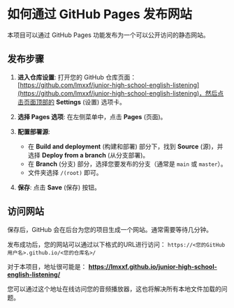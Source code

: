 # 如何通过 GitHub Pages 发布网站

本项目可以通过 GitHub Pages 功能发布为一个可以公开访问的静态网站。

## 发布步骤

1.  **进入仓库设置**:
    打开您的 GitHub 仓库页面：[https://github.com/lmxxf/junior-high-school-english-listening](https://github.com/lmxxf/junior-high-school-english-listening)，然后点击页面顶部的 **Settings** (设置) 选项卡。

2.  **选择 Pages 选项**:
    在左侧菜单中，点击 **Pages** (页面)。

3.  **配置部署源**:
    *   在 **Build and deployment** (构建和部署) 部分下，找到 **Source** (源)，并选择 **Deploy from a branch** (从分支部署)。
    *   在 **Branch** (分支) 部分，选择您要发布的分支（通常是 `main` 或 `master`）。
    *   文件夹选择 `/(root)` 即可。

4.  **保存**:
    点击 **Save** (保存) 按钮。

## 访问网站

保存后，GitHub 会在后台为您的项目生成一个网站。通常需要等待几分钟。

发布成功后，您的网站可以通过以下格式的URL进行访问：
`https://<您的GitHub用户名>.github.io/<您的仓库名>/`

对于本项目，地址很可能是：
**https://lmxxf.github.io/junior-high-school-english-listening/**

您可以通过这个地址在线访问您的音频播放器，这也将解决所有本地文件加载的问题。
